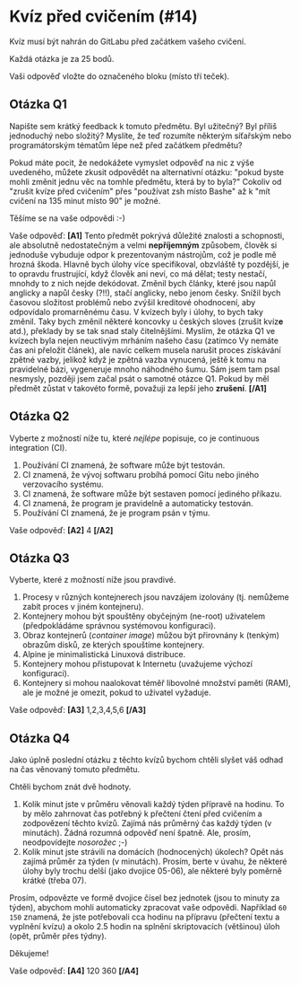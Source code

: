 # Kvíz před cvičením (#14)

Kvíz musí být nahrán do GitLabu před začátkem vašeho cvičení.

Každá otázka je za 25 bodů.

Vaši odpověď vložte do označeného bloku (místo tří teček).



## Otázka Q1

Napište sem krátký feedback k tomuto předmětu. Byl užitečný?
Byl příliš jednoduchý nebo složitý? Myslíte, že teď rozumíte
některým síťařským nebo programátorským tématům lépe než
před začátkem předmětu?

Pokud máte pocit, že nedokážete vymyslet odpověď na nic z výše
uvedeného, můžete zkusit odpovědět na alternativní otázku: "pokud
byste mohli změnit jednu věc na tomhle předmětu, která by to
byla?" Cokoliv od "zrušit kvíze před cvičením" přes "používat zsh
místo Bashe" až k "mít cvičení na 135 minut místo 90" je možné.

Těšíme se na vaše odpovědi :-)

Vaše odpověď: **[A1]** Tento předmět pokrývá důležité znalosti a schopnosti, ale absolutně nedostatečným a velmi **nepříjemným** způsobem, člověk si jednoduše vybuduje odpor k prezentovaným nástrojům, což je podle mě hrozná škoda. Hlavně bych úlohy více specifikoval, obzvláště ty pozdější, je to opravdu frustrující, když člověk ani neví, co má dělat; testy nestačí, mnohdy to z nich nejde dekódovat. Změnil bych články, které jsou napůl anglicky a napůl česky (?!!), stačí anglicky, nebo jenom česky. Snížil bych časovou složitost problémů nebo zvýšil kreditové ohodnocení, aby odpovídalo promarněnému času. V kvízech byly i úlohy, to bych taky změnil. Taky bych změnil některé koncovky u českých sloves (zrušit kvíz**e** atd.), překlady by se tak snad staly čitelnějšími. Myslím, že otázka Q1 ve kvízech byla nejen neuctivým mrháním našeho času (zatímco Vy nemáte čas ani přeložit článek), ale navíc celkem musela narušit proces získávání zpětné vazby, jelikož když je zpětná vazba vynucená, ještě k tomu na pravidelné bázi, vygeneruje mnoho náhodného šumu. Sám jsem tam psal nesmysly, později jsem začal psát o samotné otázce Q1. Pokud by měl předmět zůstat v takovéto formě, považuji za lepší jeho __zrušení__.  **[/A1]**



## Otázka Q2

Vyberte z možností níže tu, které _nejlépe_ popisuje, co je continuous
integration (CI).

1. Používání CI znamená, že software může být testován.
2. CI znamená, že vývoj softwaru probíhá pomocí Gitu nebo jiného verzovacího systému.
3. CI znamená, že software může být sestaven pomocí jediného příkazu.
4. CI znamená, že program je pravidelně a automaticky testován.
5. Používání CI znamená, že je program psán v týmu.

Vaše odpověď: **[A2]** 4 **[/A2]**



## Otázka Q3

Vyberte, které z možností níže jsou pravdivé.

1. Procesy v různých kontejnerech jsou navzájem izolovány
   (tj. nemůžeme zabít proces v jiném kontejneru).
2. Kontejnery mohou být spouštěny obyčejným (ne-root) uživatelem
   (předpokládáme správnou systémovou konfiguraci).
3. Obraz kontejnerů (_container image_) můžou být přirovnány k
   (tenkým) obrazům disků, ze kterých spouštíme kontejnery.
4. Alpine je minimalistická Linuxová distribuce.
5. Kontejnery mohou přistupovat k Internetu (uvažujeme výchozí konfiguraci).
6. Kontejnery si mohou naalokovat téměř libovolné množství paměti (RAM), ale
   je možné je omezit, pokud to uživatel vyžaduje.

Vaše odpověď: **[A3]** 1,2,3,4,5,6 **[/A3]**



## Otázka Q4

Jako úplně poslední otázku z těchto kvízů bychom chtěli slyšet váš
odhad na čas věnovaný tomuto předmětu.

Chtěli bychom znát dvě hodnoty.

1. Kolik minut jste v průměru věnovali každý týden přípravě na hodinu.
   To by mělo zahrnovat čas potřebný k přečtení čtení před cvičením a
   zodpovězení těchto kvízů.
   Zajímá nás průměrný čas každý týden (v minutách). Žádná rozumná
   odpověď není špatně. Ale, prosím, neodpovídejte _nosorožec_ ;-)
2. Kolik minut jste strávili na domácích (hodnocených) úkolech?
   Opět nás zajímá průměr za týden (v minutách). Prosím, berte v úvahu,
   že některé úlohy byly trochu delší (jako dvojice 05-06), ale některé
   byly poměrně krátké (třeba 07).

Prosím, odpovězte ve formě dvojice čísel bez jednotek (jsou to minuty
za týden), abychom mohli automaticky zpracovat vaše odpovědi.
Například `60 150` znamená, že jste potřebovali cca hodinu na přípravu
(přečtení textu a vyplnění kvízu) a okolo 2.5 hodin na splnění skriptovacích
(většinou) úloh (opět, průměr přes týdny).

Děkujeme!

Vaše odpověď: **[A4]** 120 360 **[/A4]**



